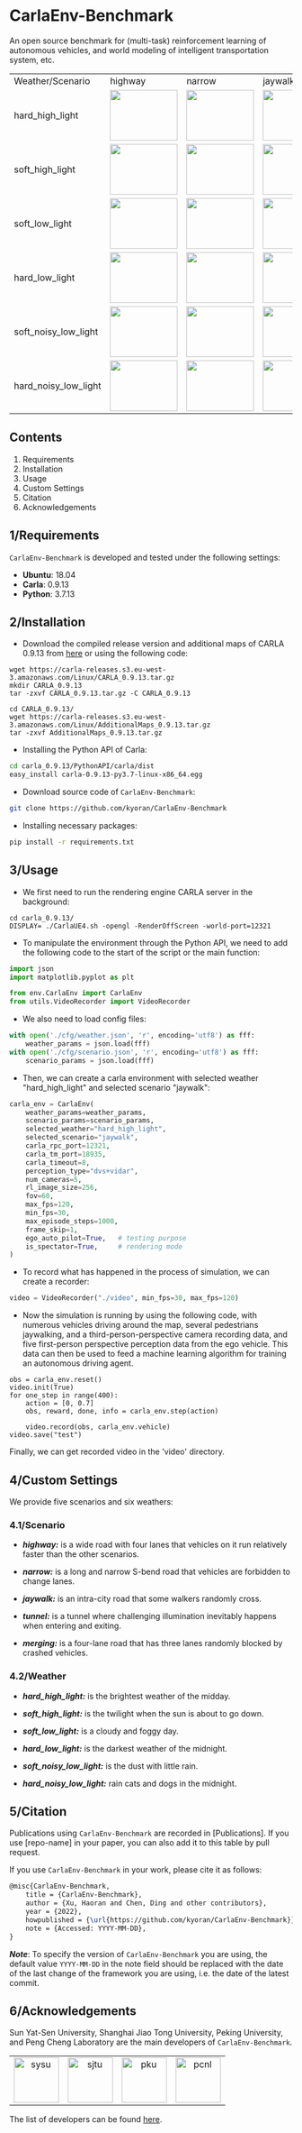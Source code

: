 # CarlaEnv-Benchmark

An open source benchmark for (multi-task) reinforcement learning of autonomous vehicles, and world modeling of intelligent transportation system, etc.
<div align="center">
<table border="0" border-collapse="collapse">
    <tr>
        <td>Weather/Scenario</td>
        <td>highway</td>
        <td>narrow</td>
        <td>jaywalk</td>
        <td>tunnel</td>
        <td>merging</td>
    </tr>
    <tr>
        <td>hard_high_light</td>
        <td align="center"><img src="https://github.com/kyoran/CarlaEnv-Benchmark/blob/main/img/highway-hard_high_light.gif" width="120" height="90"/></td>
        <td align="center"><img src="https://github.com/kyoran/CarlaEnv-Benchmark/blob/main/img/narrow-hard_high_light.gif" width="120" height="90"/></td>
        <td align="center"><img src="https://github.com/kyoran/CarlaEnv-Benchmark/blob/main/img/jaywalk-hard_high_light.gif" width="120" height="90"/></td>
        <td align="center"><img src="https://github.com/kyoran/CarlaEnv-Benchmark/blob/main/img/tunnel-hard_high_light.gif" width="120" height="90"/></td>
        <td align="center"><img src="https://github.com/kyoran/CarlaEnv-Benchmark/blob/main/img/crash-hard_high_light.gif" width="120" height="90"/></td>
    </tr>
    <tr>
        <td>soft_high_light</td>
        <td align="center"><img src="https://github.com/kyoran/CarlaEnv-Benchmark/blob/main/img/highway-soft_high_light.gif" width="120" height="90"/></td>
        <td align="center"><img src="https://github.com/kyoran/CarlaEnv-Benchmark/blob/main/img/narrow-soft_high_light.gif" width="120" height="90"/></td>
        <td align="center"><img src="https://github.com/kyoran/CarlaEnv-Benchmark/blob/main/img/jaywalk-soft_high_light.gif" width="120" height="90"/></td>
        <td align="center"><img src="https://github.com/kyoran/CarlaEnv-Benchmark/blob/main/img/tunnel-soft_high_light.gif" width="120" height="90"/></td>
        <td align="center"><img src="https://github.com/kyoran/CarlaEnv-Benchmark/blob/main/img/crash-soft_high_light.gif" width="120" height="90"/></td>
    </tr>
    <tr>
        <td>soft_low_light</td>
        <td align="center"><img src="https://github.com/kyoran/CarlaEnv-Benchmark/blob/main/img/highway-soft_low_light.gif" width="120" height="90"/></td>
        <td align="center"><img src="https://github.com/kyoran/CarlaEnv-Benchmark/blob/main/img/narrow-soft_low_light.gif" width="120" height="90"/></td>
        <td align="center"><img src="https://github.com/kyoran/CarlaEnv-Benchmark/blob/main/img/jaywalk-soft_low_light.gif" width="120" height="90"/></td>
        <td align="center"><img src="https://github.com/kyoran/CarlaEnv-Benchmark/blob/main/img/tunnel-soft_low_light.gif" width="120" height="90"/></td>
        <td align="center"><img src="https://github.com/kyoran/CarlaEnv-Benchmark/blob/main/img/crash-soft_low_light.gif" width="120" height="90"/></td>
    </tr>
    <tr>
        <td>hard_low_light</td>
        <td align="center"><img src="https://github.com/kyoran/CarlaEnv-Benchmark/blob/main/img/highway-hard_low_light.gif" width="120" height="90"/></td>
        <td align="center"><img src="https://github.com/kyoran/CarlaEnv-Benchmark/blob/main/img/narrow-hard_low_light.gif" width="120" height="90"/></td>
        <td align="center"><img src="https://github.com/kyoran/CarlaEnv-Benchmark/blob/main/img/jaywalk-hard_low_light.gif" width="120" height="90"/></td>
        <td align="center"><img src="https://github.com/kyoran/CarlaEnv-Benchmark/blob/main/img/tunnel-hard_low_light.gif" width="120" height="90"/></td>
        <td align="center"><img src="https://github.com/kyoran/CarlaEnv-Benchmark/blob/main/img/crash-hard_low_light.gif" width="120" height="90"/></td>
    </tr>
    <tr>
        <td>soft_noisy_low_light</td>
        <td align="center"><img src="https://github.com/kyoran/CarlaEnv-Benchmark/blob/main/img/highway-soft_noisy_low_light.gif" width="120" height="90"/></td>
        <td align="center"><img src="https://github.com/kyoran/CarlaEnv-Benchmark/blob/main/img/narrow-soft_noisy_low_light.gif" width="120" height="90"/></td>
        <td align="center"><img src="https://github.com/kyoran/CarlaEnv-Benchmark/blob/main/img/jaywalk-soft_noisy_low_light.gif" width="120" height="90"/></td>
        <td align="center"><img src="https://github.com/kyoran/CarlaEnv-Benchmark/blob/main/img/tunnel-soft_noisy_low_light.gif" width="120" height="90"/></td>
        <td align="center"><img src="https://github.com/kyoran/CarlaEnv-Benchmark/blob/main/img/crash-soft_noisy_low_light.gif" width="120" height="90"/></td>
    </tr>
    <tr>
        <td>hard_noisy_low_light</td>
        <td align="center"><img src="https://github.com/kyoran/CarlaEnv-Benchmark/blob/main/img/highway-hard_noisy_low_light.gif" width="120" height="90"/></td>
        <td align="center"><img src="https://github.com/kyoran/CarlaEnv-Benchmark/blob/main/img/narrow-hard_noisy_low_light.gif" width="120" height="90"/></td>
        <td align="center"><img src="https://github.com/kyoran/CarlaEnv-Benchmark/blob/main/img/jaywalk-hard_noisy_low_light.gif" width="120" height="90"/></td>
        <td align="center"><img src="https://github.com/kyoran/CarlaEnv-Benchmark/blob/main/img/tunnel-hard_noisy_low_light.gif" width="120" height="90"/></td>
        <td align="center"><img src="https://github.com/kyoran/CarlaEnv-Benchmark/blob/main/img/crash-hard_noisy_low_light.gif" width="120" height="90"/></td>
    </tr>
</table>    
</div>

## Contents

1. Requirements
2. Installation
3. Usage
4. Custom Settings
5. Citation
6. Acknowledgements

## 1/Requirements

`CarlaEnv-Benchmark` is developed and tested under the following settings:

- **Ubuntu**: 18.04
- **Carla**: 0.9.13
- **Python**: 3.7.13

## 2/Installation

- Download the compiled release version and additional maps of CARLA 0.9.13 from [here](https://github.com/carla-simulator/carla/releases/tag/0.9.13) or using the following code:
```shell
wget https://carla-releases.s3.eu-west-3.amazonaws.com/Linux/CARLA_0.9.13.tar.gz
mkdir CARLA_0.9.13
tar -zxvf CARLA_0.9.13.tar.gz -C CARLA_0.9.13

cd CARLA_0.9.13/
wget https://carla-releases.s3.eu-west-3.amazonaws.com/Linux/AdditionalMaps_0.9.13.tar.gz
tar -zxvf AdditionalMaps_0.9.13.tar.gz
```


- Installing the Python API of Carla:
```bash
cd carla_0.9.13/PythonAPI/carla/dist
easy_install carla-0.9.13-py3.7-linux-x86_64.egg
```


- Download source code of `CarlaEnv-Benchmark`:
```bash
git clone https://github.com/kyoran/CarlaEnv-Benchmark
```


- Installing necessary packages:
```bash
pip install -r requirements.txt
```

## 3/Usage

- We first need to run the rendering engine CARLA server in the background:
```shell
cd carla_0.9.13/
DISPLAY= ./CarlaUE4.sh -opengl -RenderOffScreen -world-port=12321
```


- To manipulate the environment through the Python API, we need to add the following code to the start of the script or the main function:
```python
import json
import matplotlib.pyplot as plt

from env.CarlaEnv import CarlaEnv
from utils.VideoRecorder import VideoRecorder
```

- We also need to load config files:
```python
with open('./cfg/weather.json', 'r', encoding='utf8') as fff:
    weather_params = json.load(fff)
with open('./cfg/scenario.json', 'r', encoding='utf8') as fff:
    scenario_params = json.load(fff)
```

- Then, we can create a carla environment with selected weather "hard_high_light" and selected scenario "jaywalk":
```python
carla_env = CarlaEnv(
    weather_params=weather_params,
    scenario_params=scenario_params,
    selected_weather="hard_high_light",
    selected_scenario="jaywalk",
    carla_rpc_port=12321,
    carla_tm_port=18935,
    carla_timeout=8,
    perception_type="dvs+vidar",
    num_cameras=5,
    rl_image_size=256,
    fov=60,
    max_fps=120,
    min_fps=30,
    max_episode_steps=1000,
    frame_skip=1,
    ego_auto_pilot=True,   # testing purpose
    is_spectator=True,     # rendering mode
)
```

- To record what has happened in the process of simulation, we can create a recorder:
```python
video = VideoRecorder("./video", min_fps=30, max_fps=120)
```

- Now the simulation is running by using the following code, with numerous vehicles driving around the map, several pedestrians jaywalking, and a third-person-perspective camera recording data, and five first-person perspective perception data from the ego vehicle. This data can then be used to feed a machine learning algorithm for training an autonomous driving agent.
```
obs = carla_env.reset()
video.init(True)
for one_step in range(400):
    action = [0, 0.7]
    obs, reward, done, info = carla_env.step(action)

    video.record(obs, carla_env.vehicle)
video.save("test")
```

Finally, we can get recorded video in the 'video' directory.

## 4/Custom Settings


We provide five scenarios and six weathers:

### 4.1/Scenario

- ***highway:***
is a wide road with four lanes that vehicles on it run relatively faster than the other scenarios.

- ***narrow:***
is a long and narrow S-bend road that vehicles are forbidden to change lanes.

- ***jaywalk:***
is an intra-city road that some walkers randomly cross.

- ***tunnel:***
is a tunnel where challenging illumination inevitably happens when entering and exiting.

- ***merging:***
is a four-lane road that has three lanes randomly blocked by crashed vehicles.

### 4.2/Weather

- ***hard_high_light:***
is the brightest weather of the midday.

- ***soft_high_light:***
is the twilight when the sun is about to go down.

- ***soft_low_light:***
is a cloudy and foggy day.

- ***hard_low_light:***
is the darkest weather of the midnight.

- ***soft_noisy_low_light:***
is the dust with little rain.

- ***hard_noisy_low_light:***
rain cats and dogs in the midnight.

## 5/Citation
Publications using `CarlaEnv-Benchmark` are recorded in [Publications]. If you use [repo-name] in your paper, you can also add it to this table by pull request.

If you use `CarlaEnv-Benchmark` in your work, please cite it as follows:
```latex
@misc{CarlaEnv-Benchmark,
    title = {CarlaEnv-Benchmark},
    author = {Xu, Haoran and Chen, Ding and other contributors},
    year = {2022},
    howpublished = {\url{https://github.com/kyoran/CarlaEnv-Benchmark}},
    note = {Accessed: YYYY-MM-DD},
}
```

***Note***: To specify the version of `CarlaEnv-Benchmark` you are using, the default value `YYYY-MM-DD` in the note field should be replaced with the date of the last change of the framework you are using, i.e. the date of the latest commit.

## 6/Acknowledgements
Sun Yat-Sen University, Shanghai Jiao Tong University, Peking University, and Peng Cheng Laboratory are the main developers of `CarlaEnv-Benchmark`.


<div align="center">
<table border="0">
    <tr>
        <td align="center"><img src="https://github.com/kyoran/CarlaEnv-Benchmark/blob/main/img/sysu_logo.png" width="80" height="80" alt="sysu" /></td>
        <td align="center"><img src="https://github.com/kyoran/CarlaEnv-Benchmark/blob/main/img/sjtu_logo.png" width="80" height="80" alt="sjtu" /></td>
        <td align="center"><img src="https://github.com/kyoran/CarlaEnv-Benchmark/blob/main/img/pku_logo.png" width="80" height="80" alt="pku" /></td>
        <td align="center"><img src="https://github.com/kyoran/CarlaEnv-Benchmark/blob/main/img/pcnl_logo.png" width="80" height="80" alt="pcnl" /></td>
    </tr>
</table>
</div>


The list of developers can be found [here](https://github.com/kyoran/CarlaEnv-Benchmark/graphs/contributors).
